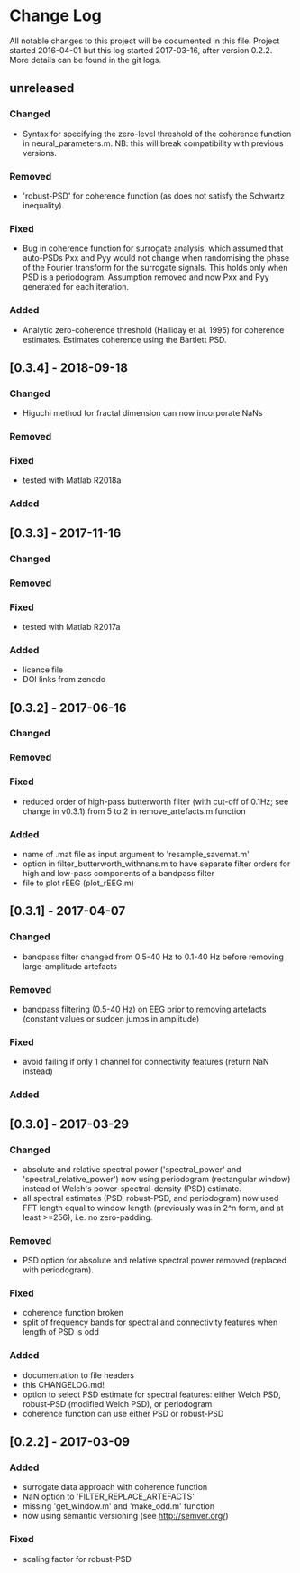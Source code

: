 # Change Log
All notable changes to this project will be documented in this file. Project started
2016-04-01 but this log started 2017-03-16, after version 0.2.2. More details can be found
in the git logs.


## unreleased
### Changed 
- Syntax for specifying the zero-level threshold of the coherence function in
  neural_parameters.m. NB: this will break compatibility with previous versions.
### Removed
- 'robust-PSD' for coherence function (as does not satisfy the Schwartz inequality).
### Fixed
- Bug in coherence function for surrogate analysis, which assumed that auto-PSDs Pxx and
  Pyy would not change when randomising the phase of the Fourier transform for the surrogate
  signals. This holds only when PSD is a periodogram. Assumption removed and now Pxx and
  Pyy generated for each iteration.
### Added
- Analytic zero-coherence threshold (Halliday et al. 1995) for coherence
  estimates. Estimates coherence using the Bartlett PSD.


## [0.3.4] - 2018-09-18
### Changed 
- Higuchi method for fractal dimension can now incorporate NaNs
### Removed
### Fixed
- tested with Matlab R2018a 
### Added

## [0.3.3] - 2017-11-16
### Changed 
### Removed
### Fixed
- tested with Matlab R2017a
### Added
- licence file
- DOI links from zenodo


## [0.3.2] - 2017-06-16
### Changed 
### Removed
### Fixed
- reduced order of high-pass butterworth filter (with cut-off of 0.1Hz; see change in
  v0.3.1) from 5 to 2 in remove_artefacts.m function
### Added
- name of .mat file as input argument to 'resample_savemat.m'
- option in filter_butterworth_withnans.m to have separate filter orders for high and
  low-pass components of a bandpass filter
- file to plot rEEG (plot_rEEG.m)


## [0.3.1] - 2017-04-07
### Changed 
- bandpass filter changed from 0.5-40 Hz to 0.1-40 Hz before removing large-amplitude
  artefacts

### Removed
- bandpass filtering (0.5-40 Hz) on EEG prior to removing artefacts (constant values or
  sudden jumps in amplitude)

### Fixed
- avoid failing if only 1 channel for connectivity features (return NaN instead)
### Added


## [0.3.0] - 2017-03-29
### Changed 
- absolute and relative spectral power ('spectral\_power' and 'spectral\_relative\_power')
  now using periodogram (rectangular window) instead of Welch's power-spectral-density
  (PSD) estimate.
- all spectral estimates (PSD, robust-PSD, and periodogram) now used FFT length equal to
  window length (previously was in 2^n form, and at least >=256), i.e. no zero-padding.

### Removed
- PSD option for absolute and relative spectral power removed (replaced with periodogram).

### Fixed
- coherence function broken
- split of frequency bands for spectral and connectivity features when length of PSD is
  odd

### Added
- documentation to file headers
- this CHANGELOG.md!
- option to select PSD estimate for spectral features: either Welch PSD, robust-PSD
  (modified Welch PSD), or periodogram
- coherence function can use either PSD or robust-PSD 


## [0.2.2] - 2017-03-09
### Added
- surrogate data approach with coherence function
- NaN option to 'FILTER\_REPLACE\_ARTEFACTS'
- missing 'get\_window.m' and 'make\_odd.m' function
- now using semantic versioning (see http://semver.org/)

### Fixed
- scaling factor for robust-PSD


